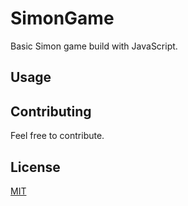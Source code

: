 # SimonGame
Basic Simon game build with JavaScript.

## Usage

## Contributing
Feel free to contribute.

## License

[MIT](https://choosealicense.com/licenses/mit/)
